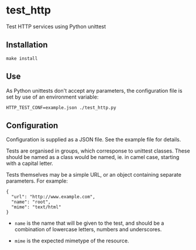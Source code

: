 # test_http

Test HTTP services using Python unittest


## Installation

    make install


## Use

As Python unittests don't accept any parameters, the configuration file is set by use of an environment variable:

    HTTP_TEST_CONF=example.json ./test_http.py


## Configuration

Configuration is supplied as a JSON file. See the example file for details.

Tests are organised in groups, which corresponse to unittest classes. These should be named as a class would be named, ie. in camel case, starting with a capital letter.

Tests themselves may be a simple URL, or an object containing separate parameters. For example:

    {
      "url": "http://www.example.com",
      "name": "root",
      "mime": "text/html"
    }

-    `name` is the name that will be given to the test, and should be a combination of lowercase letters, numbers and underscores.

-    `mime` is the expected mimetype of the resource.
